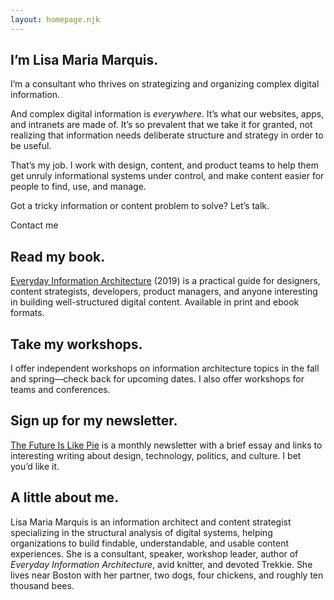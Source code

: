 ```yaml
---
layout: homepage.njk
---
```


## I’m Lisa Maria Marquis.

I’m a consultant who thrives on strategizing and organizing complex digital information.

And complex digital information is *everywhere*. It’s what our websites, apps, and intranets are made of. It’s so prevalent that we take it for granted, not realizing that information needs deliberate structure and strategy in order to be useful.

That’s my job. I work with design, content, and product teams to help them get unruly informational systems under control, and make content easier for people to find, use, and manage.

Got a tricky information or content problem to solve? Let’s talk.

Contact me
 
## Read my book.

[Everyday Information Architecture](https://everydayia.com/) (2019) is a practical guide for designers, content strategists, developers, product managers, and anyone interesting in building well-structured digital content. Available in print and ebook formats.

## Take my workshops.

I offer independent workshops on information architecture topics in the fall and spring—check back for upcoming dates. I also offer workshops for teams and conferences.

## Sign up for my newsletter.

[The Future Is Like Pie](https://thefutureislikepie.beehiiv.com/subscribe) is a monthly newsletter with a brief essay and links to interesting writing about design, technology, politics, and culture. I bet you’d like it.

## A little about me.

Lisa Maria Marquis is an information architect and content strategist specializing in the structural analysis of digital systems, helping organizations to build findable, understandable, and usable content experiences. She is a consultant, speaker, workshop leader, author of *Everyday Information Architecture*, avid knitter, and devoted Trekkie. She lives near Boston with her partner, two dogs, four chickens, and roughly ten thousand bees.